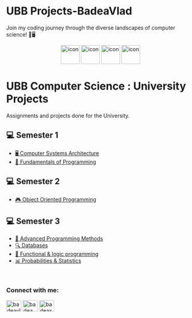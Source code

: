 # UBB Projects-BadeaVlad
 Join my coding journey through the diverse landscapes of computer science! 🚀🖥️

 <div align="center">
  <img src="https://techstack-generator.vercel.app/java-icon.svg" alt="icon" width="50" height="50" />
  <img src="https://techstack-generator.vercel.app/python-icon.svg" alt="icon" width="50" height="50" />
  <img src="https://techstack-generator.vercel.app/mysql-icon.svg" alt="icon" width="50" height="50" />
  <img src="https://techstack-generator.vercel.app/cpp-icon.svg" alt="icon" width="50" height="50" />
</div>

# UBB Computer Science : University Projects

Assignments and projects done for the University.

## 💻 Semester 1
- [🖥️ Computer Systems Architecture](https://github.com/BadeaVladStefan/UBBProjects-BadeaVlad/tree/main/first%20semester/Assembly) 
- [🚀 Fundamentals of Programming](https://github.com/BadeaVladStefan/UBBProjects-BadeaVlad/blob/main/first%20semester/Fundamentals%20of%20Programming.rar)

## 💻 Semester 2
- [🎮 Object Oriented Programming](https://github.com/BadeaVladStefan/UBBProjects-BadeaVlad/tree/main/second%20semester/OPP%20C%2B%2B)

## 💻 Semester 3
- [🚀 Advanced Programming Methods](https://github.com/BadeaVladStefan/UBBProjects-BadeaVlad/tree/main/third%20semester/MAP%20-%20Java)
- [🔍 Databases](https://github.com/BadeaVladStefan/UBBProjects-BadeaVlad/tree/main/third%20semester/SQL)
- [🧠 Functional & logic programming](https://github.com/BadeaVladStefan/UBBProjects-BadeaVlad/tree/main/third%20semester/Prolog)
- [📊 Probabilities & Statistics](https://github.com/BadeaVladStefan/UBBProjects-BadeaVlad/tree/main/third%20semester/P%26S)


<br>
<h3 align="left">Connect with me:</h3>
<p align="left">
<a href="https://www.linkedin.com/in/vlad-stefan-badea-61b261293/" target="blank"><img align="center" src="https://raw.githubusercontent.com/rahuldkjain/github-profile-readme-generator/master/src/images/icons/Social/linked-in-alt.svg" alt="badeavlad" height="30" width="40" /></a>
<a href="https://www.facebook.com/badeaxo" target="blank"><img align="center" src="https://raw.githubusercontent.com/rahuldkjain/github-profile-readme-generator/master/src/images/icons/Social/facebook.svg" alt="badea.vlad" height="30" width="40" /></a>
<a href="https://www.instagram.com/badeaxo/" target="blank"><img align="center" src="https://raw.githubusercontent.com/rahuldkjain/github-profile-readme-generator/master/src/images/icons/Social/instagram.svg" alt="badeaxo" height="30" width="40" /></a>
</p>
<br>
